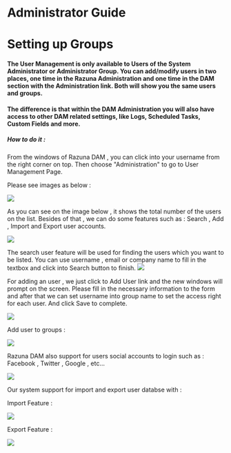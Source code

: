 # Administrator Guide

# Setting up Groups

#### The User Management is only available to Users of the System Administrator or Administrator Group. You can add/modify users in two places, one time in the Razuna Administration and one time in the DAM section with the Administration link. Both will show you the same users and groups.

#### The difference is that within the DAM Administration you will also have access to other DAM related settings, like Logs, Scheduled Tasks, Custom Fields and more.

##### How to do it :

From the windows of Razuna DAM , you can click into your username from the right corner on top. Then choose "Administration" to go to User Management Page.

Please see images as below :

![](http://demo.padma.razuna.org/index.cfm?fa=c.serve_file&type=img&file_id=4D61D1131A2D40038F0747BFC3567480&v=o)

As you can see on the image below , it shows the total number of the users on the list. Besides of that , we can do some features such as : Search , Add , Import and Export user accounts.

![](http://demo.padma.razuna.org/index.cfm?fa=c.serve_file&type=img&file_id=092DBD1E90F5422B893615A282A7CAA2&v=o)

The search user feature will be used for finding the users which you want to be listed. You can use username , email or company name to fill in the textbox and click into Search button to finish.
![](http://demo.padma.razuna.org/index.cfm?fa=c.serve_file&type=img&file_id=F05EE6CF98464EED92ACB8454995C715&v=o)

For adding an user , we just click to Add User link and the new windows will prompt on the screen. Please fill in the necessary information to the form and after that we can set username into group name to set the access right for each user. And click Save to complete.

![](http://demo.padma.razuna.org/index.cfm?fa=c.serve_file&type=img&file_id=F2A16E8DC1EE434F9D5D6A44F7CB9927&v=o)

Add user to groups :

![](http://demo.padma.razuna.org/index.cfm?fa=c.serve_file&type=img&file_id=E7CA00C379524F46948EE2480F62BD93&v=o)

Razuna DAM also support for users social accounts to login such as : Facebook , Twitter , Google , etc...

![](http://demo.padma.razuna.org/index.cfm?fa=c.serve_file&type=img&file_id=756142D89D2742A68460B9EC6AA19271&v=o)

Our system support for import and export user databse with :

Import Feature :

![](http://demo.padma.razuna.org/index.cfm?fa=c.serve_file&type=img&file_id=08CDEE1389B44AEC800E16FF614012A3&v=o)

Export Feature :

![](http://demo.padma.razuna.org/index.cfm?fa=c.serve_file&type=img&file_id=C1433C0F0FAC4FE1ACE8D7C130714547&v=o)